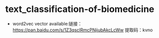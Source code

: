 # text_classification-of-biomedicine
* word2vec vector available:链接：https://pan.baidu.com/s/1Z3qsclRmcPNijubAkcLcWw 
提取码：kvno 
